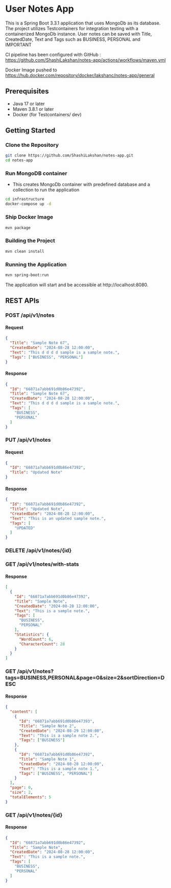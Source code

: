 # User Notes App

This is a Spring Boot 3.3.1 application that uses MongoDb as its database. The project utilizes Testcontainers for integration testing with a containerized MongoDb instance.
User notes can be saved with Title, CreatedDate, Text and Tags such as BUSINESS, PERSONAL and IMPORTANT

CI pipeline has been configured with GitHub : https://github.com/ShashiLakshan/notes-app/actions/workflows/maven.yml

Docker Image pushed to https://hub.docker.com/repository/docker/lakshanc/notes-app/general
## Prerequisites

- Java 17 or later
- Maven 3.8.1 or later
- Docker (for Testcontainers/ dev)

## Getting Started

### Clone the Repository

```bash
git clone https://github.com/ShashiLakshan/notes-app.git
cd notes-app
```
### Run MongoDB container 
- This creates MongoDb container with predefined database and a collection to run the application
```bash
cd infrastructure
docker-compose up -d
```

### Ship Docker Image
```bash
mvn package
```

### Building the Project
```bash
mvn clean install
```
### Running the Application
```bash
mvn spring-boot:run
```
The application will start and be accessible at http://localhost:8080.


## REST APIs

### POST /api/v1/notes
#### Request
```json
{
  "Title": "Sample Note 67",
  "CreatedDate": "2024-08-28 12:00:00",
  "Text": "This d d d d sample is a sample note.",
  "Tags": ["BUSINESS", "PERSONAL"]
}
```
#### Response
```json
{
  "Id": "66871a7abb691d0b86e47392",
  "Title": "Sample Note 67",
  "CreatedDate": "2024-08-28 12:00:00",
  "Text": "This d d d d sample is a sample note.",
  "Tags": [
    "BUSINESS",
    "PERSONAL"
  ]
}
```

### PUT /api/v1/notes
#### Request
```json
{
  "Id": "66871a7abb691d0b86e47392",
  "Title": "Updated Note"
}
```
#### Response
```json
{
  "Id": "66871a7abb691d0b86e47392",
  "Title": "Updated Note",
  "CreatedDate": "2024-08-28 12:00:00",
  "Text": "This is an updated sample note.",
  "Tags": [
    "UPDATED"
  ]
}
```

### DELETE /api/v1/notes/{id}

### GET /api/v1/notes/with-stats
#### Response
```json
[
  {
    "Id": "66871a7abb691d0b86e47392",
    "Title": "Sample Note",
    "CreatedDate": "2024-08-28 12:00:00",
    "Text": "This is a sample note.",
    "Tags": [
      "BUSINESS",
      "PERSONAL"
    ],
    "Statistics": {
      "WordCount": 6,
      "CharacterCount": 28
    }
  }
]
```

### GET /api/v1/notes?tags=BUSINESS,PERSONAL&page=0&size=2&sortDirection=DESC
#### Response
```json
{
  "content": [
    {
      "Id": "66871a7abb691d0b86e47393",
      "Title": "Sample Note 2",
      "CreatedDate": "2024-08-29 12:00:00",
      "Text": "This is a sample note 2.",
      "Tags": ["BUSINESS"]
    },
    {
      "Id": "66871a7abb691d0b86e47392",
      "Title": "Sample Note 1",
      "CreatedDate": "2024-08-28 12:00:00",
      "Text": "This is a sample note 1.",
      "Tags": ["BUSINESS", "PERSONAL"]
    }
  ],
  "page": 0,
  "size": 2,
  "totalElements": 5
}
```

### GET /api/v1/notes/{id}
#### Response
```json
{
  "Id": "66871a7abb691d0b86e47392",
  "Title": "Sample Note",
  "CreatedDate": "2024-08-28 12:00:00",
  "Text": "This is a sample note.",
  "Tags": [
    "BUSINESS",
    "PERSONAL"
  ]
}

```